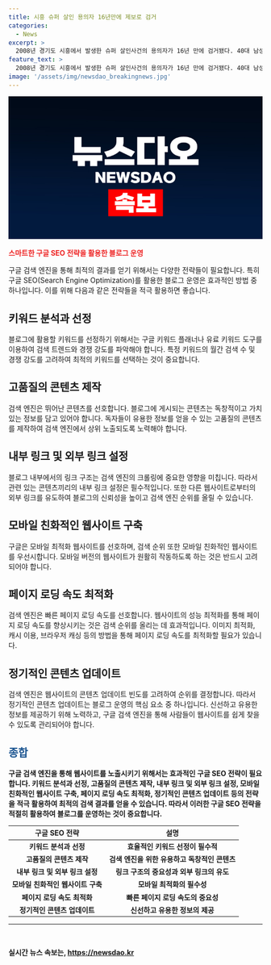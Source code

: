 ```yaml
---
title: 시흥 슈퍼 살인 용의자 16년만에 제보로 검거
categories:
  - News
excerpt: >
  2008년 경기도 시흥에서 발생한 슈퍼 살인사건의 용의자가 16년 만에 검거됐다. 40대 남성 A씨는 2008년 12월 새벽 슈퍼마켓 살인과 금품 훔침 혐의를 받고 있으며, CCTV 영상으로 신원 파악이 실패했던 사건으로 재수사에 이어 용의자가 잡혀 수사 속도를 내고 있다. 경찰은 A씨를 상대로 자세한 사건 경위와 도주 경로를 조사하고 있으며, 용의자에 대한 조사 내용을 바탕으로 구속영장 신청을 검토 중이다.
feature_text: >
  2008년 경기도 시흥에서 발생한 슈퍼 살인사건의 용의자가 16년 만에 검거됐다. 40대 남성 A씨는 2008년 12월 새벽 슈퍼마켓 살인과 금품 훔침 혐의를 받고 있으며, CCTV 영상으로 신원 파악이 실패했던 사건으로 재수사에 이어 용의자가 잡혀 수사 속도를 내고 있다. 경찰은 A씨를 상대로 자세한 사건 경위와 도주 경로를 조사하고 있으며, 용의자에 대한 조사 내용을 바탕으로 구속영장 신청을 검토 중이다.
image: '/assets/img/newsdao_breakingnews.jpg'
---
```


<p><img src="/assets/img/newsdao_breakingnews.jpg" alt="koreaapp 속보" /></p>

<p><b><span style="color: #ee2323;">스마트한 구글 SEO 전략을 활용한 블로그 운영</span></b></p>

<p data-ke-size="size16">구글 검색 엔진을 통해 최적의 결과를 얻기 위해서는 다양한 전략들이 필요합니다. 특히 구글 SEO(Search Engine Optimization)를 활용한 블로그 운영은 효과적인 방법 중 하나입니다. 이를 위해 다음과 같은 전략들을 적극 활용하면 좋습니다.</p>

<h2 data-ke-size="size26">키워드 분석과 선정</h2>

<p data-ke-size="size16">블로그에 활용할 키워드를 선정하기 위해서는 구글 키워드 플래너나 유료 키워드 도구를 이용하여 검색 트렌드와 경쟁 강도를 파악해야 합니다. 특정 키워드의 월간 검색 수 및 경쟁 강도를 고려하여 최적의 키워드를 선택하는 것이 중요합니다.</p>

<h2 data-ke-size="size26">고품질의 콘텐츠 제작</h2>

<p data-ke-size="size16">검색 엔진은 뛰어난 콘텐츠를 선호합니다. 블로그에 게시되는 콘텐츠는 독창적이고 가치 있는 정보를 담고 있어야 합니다. 독자들이 유용한 정보를 얻을 수 있는 고품질의 콘텐츠를 제작하여 검색 엔진에서 상위 노출되도록 노력해야 합니다.</p>

<h2 data-ke-size="size26">내부 링크 및 외부 링크 설정</h2>

<p data-ke-size="size16">블로그 내부에서의 링크 구조는 검색 엔진의 크롤링에 중요한 영향을 미칩니다. 따라서 관련 있는 콘텐츠끼리의 내부 링크 설정은 필수적입니다. 또한 다른 웹사이트로부터의 외부 링크를 유도하여 블로그의 신뢰성을 높이고 검색 엔진 순위를 올릴 수 있습니다. </p>

<h2 data-ke-size="size26">모바일 친화적인 웹사이트 구축</h2>

<p data-ke-size="size16">구글은 모바일 최적화 웹사이트를 선호하며, 검색 순위 또한 모바일 친화적인 웹사이트를 우선시합니다. 모바일 버전의 웹사이트가 원활히 작동하도록 하는 것은 반드시 고려되어야 합니다.</p>

<h2 data-ke-size="size26">페이지 로딩 속도 최적화</h2>

<p data-ke-size="size16">검색 엔진은 빠른 페이지 로딩 속도를 선호합니다. 웹사이트의 성능 최적화를 통해 페이지 로딩 속도를 향상시키는 것은 검색 순위를 올리는 데 효과적입니다. 이미지 최적화, 캐시 이용, 브라우저 캐싱 등의 방법을 통해 페이지 로딩 속도를 최적화할 필요가 있습니다.</p>

<h2 data-ke-size="size26">정기적인 콘텐츠 업데이트</h2>

<p data-ke-size="size16">검색 엔진은 웹사이트의 콘텐츠 업데이트 빈도를 고려하여 순위를 결정합니다. 따라서 정기적인 콘텐츠 업데이트는 블로그 운영의 핵심 요소 중 하나입니다. 신선하고 유용한 정보를 제공하기 위해 노력하고, 구글 검색 엔진을 통해 사람들이 웹사이트를 쉽게 찾을 수 있도록 관리되어야 합니다.</p>

<h2 data-ke-size="size26"><b><span style="color: #1a5490;">종합</span><b></h2>

<p data-ke-size="size16">구글 검색 엔진을 통해 웹사이트를 노출시키기 위해서는 효과적인 구글 SEO 전략이 필요합니다. 키워드 분석과 선정, 고품질의 콘텐츠 제작, 내부 링크 및 외부 링크 설정, 모바일 친화적인 웹사이트 구축, 페이지 로딩 속도 최적화, 정기적인 콘텐츠 업데이트 등의 전략을 적극 활용하여 최적의 검색 결과를 얻을 수 있습니다. 따라서 이러한 구글 SEO 전략을 적절히 활용하여 블로그를 운영하는 것이 중요합니다. </p>

<table>
    <thead>
        <tr>
            <th style="text-align: center;">구글 SEO 전략</th>
            <th style="text-align: center;">설명</th>
        </tr>
    </thead>
    <tbody>
        <tr>
            <td style="text-align: center;"><b>키워드 분석과 선정</b></td>
            <td style="text-align: center;">효율적인 키워드 선정이 필수적</td>
        </tr>
        <tr>
            <td style="text-align: center;"><b>고품질의 콘텐츠 제작</b></td>
            <td style="text-align: center;">검색 엔진을 위한 유용하고 독창적인 콘텐츠</td>
        </tr>
        <tr>
            <td style="text-align: center;"><b>내부 링크 및 외부 링크 설정</b></td>
            <td style="text-align: center;">링크 구조의 중요성과 외부 링크의 유도</td>
        </tr>
        <tr>
            <td style="text-align: center;"><b>모바일 친화적인 웹사이트 구축</b></td>
            <td style="text-align: center;">모바일 최적화의 필수성</td>
        </tr>
        <tr>
            <td style="text-align: center;"><b>페이지 로딩 속도 최적화</b></td>
            <td style="text-align: center;">빠른 페이지 로딩 속도의 중요성</td>
        </tr>
        <tr>
            <td style="text-align: center;"><b>정기적인 콘텐츠 업데이트</b></td>
            <td style="text-align: center;">신선하고 유용한 정보의 제공</td>
        </tr>
    </tbody>
</table>

<hr>

<p data-ke-size="size16">&nbsp;</p>
실시간 뉴스 속보는, <a href="https://newsdao.kr" rel="dofollow">https://newsdao.kr</a>


